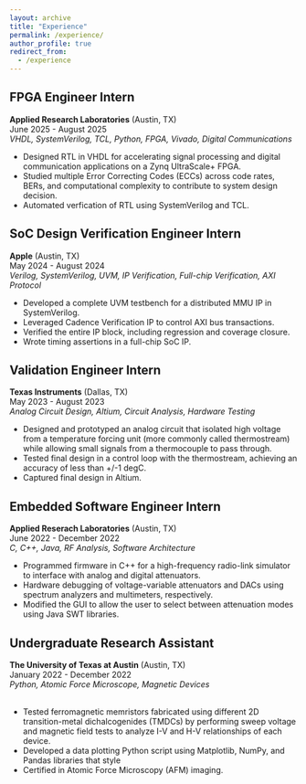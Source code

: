 ```yaml
---
layout: archive
title: "Experience"
permalink: /experience/
author_profile: true
redirect_from:
  - /experience
---
```


FPGA Engineer Intern
------
**Applied Research Laboratories** (Austin, TX)<br>
June 2025 - August 2025<br>
_VHDL, SystemVerilog, TCL, Python, FPGA, Vivado, Digital Communications_<br>
- Designed RTL in VHDL for accelerating signal processing and digital communication applications on a Zynq UltraScale+ FPGA.
- Studied multiple Error Correcting Codes (ECCs) across code rates, BERs, and computational complexity to contribute to system design decision.
- Automated verfication of RTL using SystemVerilog and TCL.

SoC Design Verification Engineer Intern
------
**Apple** (Austin, TX)<br>
May 2024 - August 2024<br>
_Verilog, SystemVerilog, UVM, IP Verification, Full-chip Verification, AXI Protocol_<br>
- Developed a complete UVM testbench for a distributed MMU IP in SystemVerilog.
- Leveraged Cadence Verification IP to control AXI bus transactions.
- Verified the entire IP block, including regression and coverage closure.
- Wrote timing assertions in a full-chip SoC IP.

Validation Engineer Intern
------
**Texas Instruments** (Dallas, TX)<br>
May 2023 - August 2023<br>
_Analog Circuit Design, Altium, Circuit Analysis, Hardware Testing_<br>
- Designed and prototyped an analog circuit that isolated high voltage from a temperature forcing unit (more commonly called thermostream) while allowing small signals from a thermocouple to pass through.
- Tested final design in a control loop with the thermostream, achieving an accuracy of less than +/-1 degC.
- Captured final design in Altium.

Embedded Software Engineer Intern
------
**Applied Reserach Laboratories** (Austin, TX)<br>
June 2022 - December 2022<br>
_C, C++, Java, RF Analysis, Software Architecture_<br>
- Programmed firmware in C++ for a high-frequency radio-link simulator to interface with analog and digital attenuators.
- Hardware debugging of voltage-variable attenuators and DACs using spectrum analyzers and multimeters, respectively.
- Modified the GUI to allow the user to select between attenuation modes using Java SWT libraries.

Undergraduate Research Assistant
------
**The University of Texas at Austin** (Austin, TX)<br>
January 2022 - December 2022<br>
_Python, Atomic Force Microscope, Magnetic Devices_<br><br>
- Tested ferromagnetic memristors fabricated using different 2D transition-metal dichalcogenides (TMDCs) by performing sweep voltage and magnetic field tests to analyze I-V and H-V relationships of each device.
- Developed a data plotting Python script using Matplotlib, NumPy, and Pandas libraries that style
- Certified in Atomic Force Microscopy (AFM) imaging.